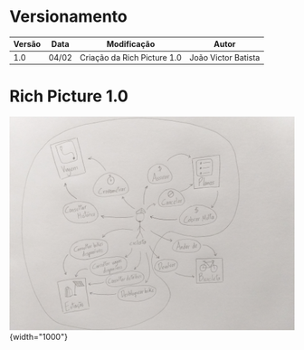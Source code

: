 # Versionamento

| Versão | Data | Modificação | Autor |
|-|-|-|-|
| 1.0 | 04/02 | Criação da Rich Picture 1.0 | João Victor Batista |


# Rich Picture 1.0
![Rich Picture v1](./assets/pre-rastreabilidade/richPictureV1.jpg){width="1000"}
